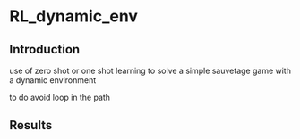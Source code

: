# RL_dynamic_env

## Introduction

use of zero shot or one shot learning to solve a simple sauvetage game with a dynamic environment

to do avoid loop in the path

## Results
